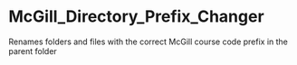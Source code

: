 # McGill_Directory_Prefix_Changer
Renames folders and files with the correct McGill course code prefix in the parent folder
